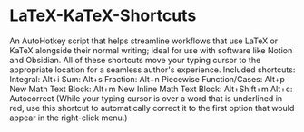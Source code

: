 # LaTeX-KaTeX-Shortcuts
An AutoHotkey script that helps streamline workflows that use LaTeX or KaTeX alongside their normal writing; ideal for use with software like Notion and Obsidian.
All of these shortcuts move your typing cursor to the appropriate location for a seamless author's experience.
Included shortcuts:
Integral: Alt+i
Sum: Alt+s
Fraction: Alt+n
Piecewise Function/Cases: Alt+p
New Math Text Block: Alt+m
New Inline Math Text Block: Alt+Shift+m
Alt+c: Autocorrect (While your typing cursor is over a word that is underlined in red, use this shortcut to automatically correct it to the first option that would appear in the right-click menu.)
